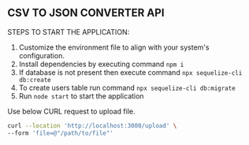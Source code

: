 ## CSV TO JSON CONVERTER API

STEPS TO START THE APPLICATION:

1. Customize the environment file to align with your system's configuration.
2. Install dependencies by executing command `npm i`
3. If database is not present then execute command `npx sequelize-cli db:create`
4. To create users table run command `npx sequelize-cli db:migrate` 
5. Run `node start` to start the application

Use below CURL request to upload file.

```bash
curl --location 'http://localhost:3000/upload' \
--form 'file=@"/path/to/file"'
```
